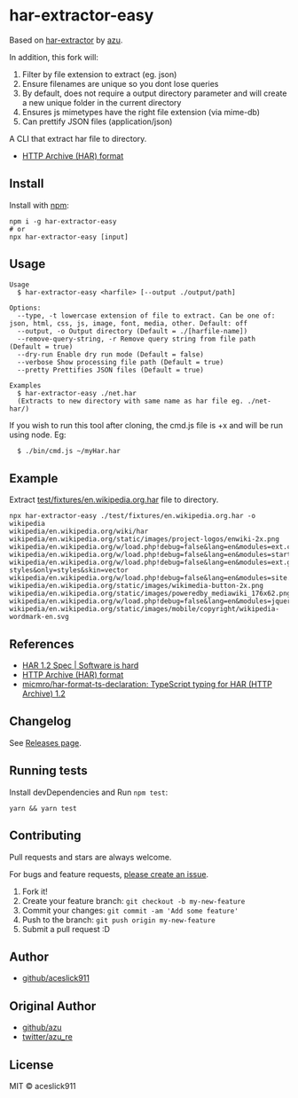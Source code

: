 # har-extractor-easy

Based on [har-extractor](https://github.com/azu/har-extractor) by [azu](https://github.com/azu).

In addition, this fork will:

1. Filter by file extension to extract (eg. json)
2. Ensure filenames are unique so you dont lose queries
3. By default, does not require a output directory parameter and will create a new unique folder in the current directory
4. Ensures js mimetypes have the right file extension (via mime-db)
5. Can prettify JSON files (application/json)

A CLI that extract har file to directory.

-   [HTTP Archive (HAR) format](https://w3c.github.io/web-performance/specs/HAR/Overview.html "HTTP Archive (HAR) format")

## Install

Install with [npm](https://www.npmjs.com/):

    npm i -g har-extractor-easy
    # or
    npx har-extractor-easy [input]

## Usage

    Usage
      $ har-extractor-easy <harfile> [--output ./output/path]

    Options:
      --type, -t lowercase extension of file to extract. Can be one of: json, html, css, js, image, font, media, other. Default: off
      --output, -o Output directory (Default = ./[harfile-name])
      --remove-query-string, -r Remove query string from file path (Default = true)
      --dry-run Enable dry run mode (Default = false)
      --verbose Show processing file path (Default = true)
      --pretty Prettifies JSON files (Default = true)

    Examples
      $ har-extractor-easy ./net.har
      (Extracts to new directory with same name as har file eg. ./net-har/)

If you wish to run this tool after cloning, the cmd.js file is +x and will be run using node. Eg:

```sh
  $ ./bin/cmd.js ~/myHar.har
```

## Example

Extract [test/fixtures/en.wikipedia.org.har](test/fixtures/en.wikipedia.org.har) file to directory.

```
npx har-extractor-easy ./test/fixtures/en.wikipedia.org.har -o wikipedia
wikipedia/en.wikipedia.org/wiki/har
wikipedia/en.wikipedia.org/static/images/project-logos/enwiki-2x.png
wikipedia/en.wikipedia.org/w/load.php!debug=false&lang=en&modules=ext.cite.styles!ext.uls.interlanguage!ext.visualEditor.desktopA
wikipedia/en.wikipedia.org/w/load.php!debug=false&lang=en&modules=startup&only=scripts&skin=vector
wikipedia/en.wikipedia.org/w/load.php!debug=false&lang=en&modules=ext.gadget.charinsert-styles&only=styles&skin=vector
wikipedia/en.wikipedia.org/w/load.php!debug=false&lang=en&modules=site.styles&only=styles&skin=vector
wikipedia/en.wikipedia.org/static/images/wikimedia-button-2x.png
wikipedia/en.wikipedia.org/static/images/poweredby_mediawiki_176x62.png
wikipedia/en.wikipedia.org/w/load.php!debug=false&lang=en&modules=jquery,mediawiki!mediawiki.legacy.wikibits&only=scripts&skin=ve
wikipedia/en.wikipedia.org/static/images/mobile/copyright/wikipedia-wordmark-en.svg
```

## References

-   [HAR 1.2 Spec | Software is hard](http://www.softwareishard.com/blog/har-12-spec/ "HAR 1.2 Spec | Software is hard")
-   [HTTP Archive (HAR) format](https://w3c.github.io/web-performance/specs/HAR/Overview.html "HTTP Archive (HAR) format")
-   [micmro/har-format-ts-declaration: TypeScript typing for HAR (HTTP Archive) 1.2](https://github.com/micmro/har-format-ts-declaration "micmro/har-format-ts-declaration: TypeScript typing for HAR (HTTP Archive) 1.2")

## Changelog

See [Releases page](https://github.com/aceslick911/har-extractor-easy/releases).

## Running tests

Install devDependencies and Run `npm test`:

    yarn && yarn test

## Contributing

Pull requests and stars are always welcome.

For bugs and feature requests, [please create an issue](https://github.com/aceslick911/har-extractor-easy/issues).

1. Fork it!
2. Create your feature branch: `git checkout -b my-new-feature`
3. Commit your changes: `git commit -am 'Add some feature'`
4. Push to the branch: `git push origin my-new-feature`
5. Submit a pull request :D

## Author

-   [github/aceslick911](https://github.com/aceslick911)

## Original Author

-   [github/azu](https://github.com/azu)
-   [twitter/azu_re](https://twitter.com/azu_re)

## License

MIT © aceslick911
